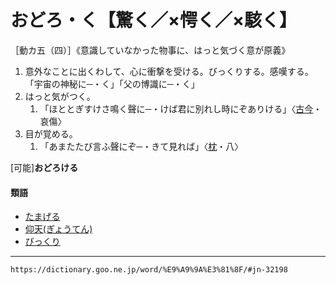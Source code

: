 # おどろ・く【驚く／×愕く／×駭く】

［動カ五（四）］《意識していなかった物事に、はっと気づく意が原義》
1. 意外なことに出くわして、心に衝撃を受ける。びっくりする。感嘆する。「宇宙の神秘に─・く」「父の博識に─・く」
2. はっと気がつく。    
    1.  「ほととぎすけさ鳴く聲に─・けば君に別れし時にぞありける」〈[古今](https://dictionary.goo.ne.jp/word/%E5%8F%A4%E4%BB%8A%E5%92%8C%E6%AD%8C%E9%9B%86/#jn-76609)・哀傷〉
3. 目が覚める。    
    1.  「あまたたび言ふ聲にぞ─・きて見れば」〈[枕](https://dictionary.goo.ne.jp/word/%E6%9E%95%E8%8D%89%E5%AD%90/#jn-207654)・八〉
        

\[可能\]**おどろける**

#### 類語

-   [たまげる](https://dictionary.goo.ne.jp/word/%E9%AD%82%E6%B6%88%E3%82%8B_%28%E3%81%9F%E3%81%BE%E3%81%92%E3%82%8B%29/#jn-138725)
-   [仰天(ぎょうてん)](https://dictionary.goo.ne.jp/word/%E4%BB%B0%E5%A4%A9/#jn-56783)
-   [びっくり](https://dictionary.goo.ne.jp/word/%E3%81%B3%E3%81%A3%E3%81%8F%E3%82%8A/#jn-185375)

---
`https://dictionary.goo.ne.jp/word/%E9%A9%9A%E3%81%8F/#jn-32198`